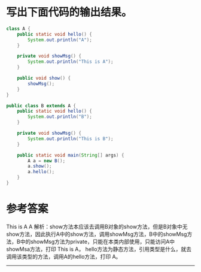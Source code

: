 # 写出下面代码的输出结果。

```java
class A {
	public static void hello() {
		System.out.println("A");
	}

	private void showMsg() {
		System.out.println("This is A");
	}

	public void show() {
		showMsg();
	}
}

public class B extends A {
	public static void hello() {
		System.out.println("B");
	}

	private void showMsg() {
		System.out.println("This is B");
	}

	public static void main(String[] args) {
		A a = new B();
		a.show();
		a.hello();
	}
}
```

# 参考答案

This is A
A
解析：show方法本应该去调用B对象的show方法，但是B对象中无show方法，因此执行A中的show方法，调用showMsg方法，B中的showMsg方法，B中的showMsg方法为private，只能在本类内部使用，只能访问A中showMsa方法，打印 This is A，
hello方法为静态方法，引用类型是什么，就去调用该类型的方法，调用A的hello方法，打印 A。

---